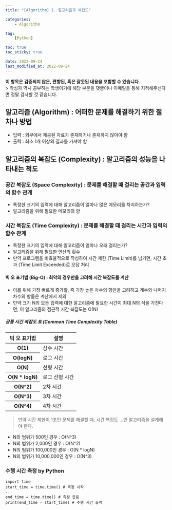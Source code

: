```yaml
---
title: "[Algorithm] 1. 알고리즘과 복잡도"

categories:
    - Algorithm

tag:
    [Python]

toc: true
toc_sticky: true

date: 2022-09-24
last_modified_at: 2022-09-24
---
```


<p class="notice--warning"><strong>이 항목은 검증되지 않은, 편향된, 혹은 잘못된 내용을 포함할 수 있습니다.</strong><br>> 작성자 역시 공부하는 학생이기에 해당 부분을 댓글이나 이메일을 통해 지적해주신다면 정말 감사할 것 같습니다.</p>

## 알고리즘 (Algorithm) : 어떠한 문제를 해결하기 위한 절차나 방법
- 입력 : 외부에서 제공된 자료가 존재하거나 존재하지 않아야 함
- 출력 : 최소 1개 이상의 결과를 가져야 함

## 알고리즘의 복잡도 (Complexity) : 알고리즘의 성능을 나타내는 척도

### 공간 복잡도 (Space Complexity) : 문제를 해결할 때 걸리는 공간과 입력의 함수 관계
- 특정한 크기의 입력에 대해 알고리즘이 얼마나 많은 메모리를 차지하는가?
- 알고리즘을 위해 필요한 메모리의 양

### 시간 복잡도 (Time Complexity) : 문제를 해결할 때 걸리는 시간과 입력의 함수 관계
- 특정한 크기의 입력에 대해 알고리즘이 얼마나 오래 걸리는가?
- 알고리즘을 위해 필요한 연산의 횟수
- 만약 프로그램을 비효율적으로 작성하여 시간 제한 (Time Limit)를 넘기면, 시간 초과 (Time Limit Exceeded)로 오답 처리

#### 빅 오 표기법 (Big-O) : 최악의 경우만을 고려해 시간 복잡도를 계산
- 이를 위해 가장 빠르게 증가할, 즉 가장 높은 차수의 항만을 고려하고 계수와 나머지 차수의 항들은 계산에서 제외
- 만약 크기 N의 모든 입력에 대한 알고리즘에 필요한 시간이 최대 N의 식을 가진다면, 이 알고리즘의 점근적 시간 복잡도는 O(N)

##### 공통 시간 복잡도 표 (Common Time Complexity Table)

<table>
	<thead>
		<tr>
			<th>빅 오 표기법</th>
			<th>설명</th>
		</tr>
	</thead>
   	<tbody>
        <tr>
            <th>O(1)</th>
            <td>상수 시간</td>
        </tr>
        <tr>
            <th>O(logN)</th>
            <td>로그 시간</td>
        </tr>
        <tr>
            <th>O(N)</th>
            <td>선형 시간</td>
        </tr>
        <tr>
            <th>O(N * logN)</th>
            <td>로그 선형 시간</td>
        </tr>
        <tr>
            <th>O(N^2)</th>
            <td>2차 시간</td>
        </tr>
        <tr>
            <th>O(N^3)</th>
            <td>3차 시간</td>
        </tr>
        <tr>
            <th>O(N^4)</th>
            <td>4차 시간</td>
        </tr>
    </tbody>
</table>

> 만약 시간 제한이 1초인 문제를 해결할 때, 시간 복잡도 ...인 알고리즘을 설계해야 한다.
- N의 범위가 500인 경우 : O(N^3)
- N의 범위가 2,000인 경우 : O(N^2)
- N의 범위가 100,000인 경우 : O(N * logN)
- N의 범위가 10,000,000인 경우 : O(N^3)

### 수행 시간 측정 by Python
```
import time
start_time = time.time() # 측정 시작
...
end_time = time.time() # 측정 종료
print(end_time - start_time) # 수행 시간 출력
```